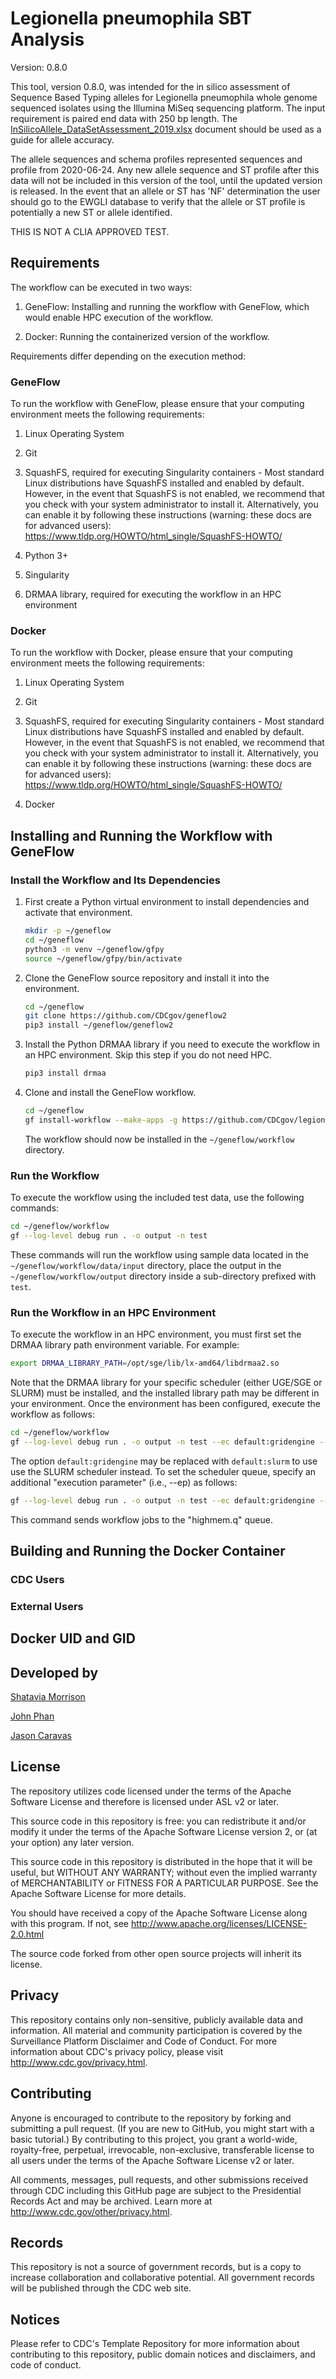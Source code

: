 # Legionella pneumophila SBT Analysis

Version: 0.8.0

This tool, version 0.8.0, was intended for the in silico assessment of Sequence Based Typing alleles for Legionella pneumophila whole genome sequenced isolates using the Illumina MiSeq sequencing platform. The input requirement is paired end data with 250 bp length. The [InSilicoAllele_DataSetAssessment_2019.xlsx](./data/InSilicoAllele_DataSetAssessment_2019.xlsx) document should be used as a guide for allele accuracy.

The allele sequences and schema profiles represented sequences and profile from 2020-06-24. Any new allele sequence and ST profile after this data will not be included in this version of the tool, until the updated version is released. In the event that an allele or ST has 'NF' determination the user should go to the EWGLI database to verify that the allele or ST profile is potentially a new ST or allele identified.

THIS IS NOT A CLIA APPROVED TEST.

## Requirements

The workflow can be executed in two ways: 

1. GeneFlow: Installing and running the workflow with GeneFlow, which would enable HPC execution of the workflow. 

2. Docker: Running the containerized version of the workflow.

Requirements differ depending on the execution method:

### GeneFlow

To run the workflow with GeneFlow, please ensure that your computing environment meets the following requirements:

1. Linux Operating System

2. Git

3. SquashFS, required for executing Singularity containers - Most standard Linux distributions have SquashFS installed and enabled by default. However, in the event that SquashFS is not enabled, we recommend that you check with your system administrator to install it. Alternatively, you can enable it by following these instructions (warning: these docs are for advanced users): https://www.tldp.org/HOWTO/html_single/SquashFS-HOWTO/

4. Python 3+

5. Singularity

6. DRMAA library, required for executing the workflow in an HPC environment 

### Docker

To run the workflow with Docker, please ensure that your computing environment meets the following requirements:

1. Linux Operating System

2. Git

3. SquashFS, required for executing Singularity containers - Most standard Linux distributions have SquashFS installed and enabled by default. However, in the event that SquashFS is not enabled, we recommend that you check with your system administrator to install it. Alternatively, you can enable it by following these instructions (warning: these docs are for advanced users): https://www.tldp.org/HOWTO/html_single/SquashFS-HOWTO/

4. Docker

## Installing and Running the Workflow with GeneFlow

### Install the Workflow and Its Dependencies

1. First create a Python virtual environment to install dependencies and activate that environment.

    ```bash
    mkdir -p ~/geneflow
    cd ~/geneflow
    python3 -m venv ~/geneflow/gfpy
    source ~/geneflow/gfpy/bin/activate
    ```
2. Clone the GeneFlow source repository and install it into the environment.

    ```bash
    cd ~/geneflow
    git clone https://github.com/CDCgov/geneflow2
    pip3 install ~/geneflow/geneflow2
    ```

3. Install the Python DRMAA library if you need to execute the workflow in an HPC environment. Skip this step if you do not need HPC.

    ```bash
    pip3 install drmaa
    ```

4. Clone and install the GeneFlow workflow.

    ```bash
    cd ~/geneflow
    gf install-workflow --make-apps -g https://github.com/CDCgov/legionella_pneumophila_SBT_analysis workflow
    ```

    The workflow should now be installed in the `~/geneflow/workflow` directory.

### Run the Workflow

To execute the workflow using the included test data, use the following commands:

```bash
cd ~/geneflow/workflow
gf --log-level debug run . -o output -n test
```

These commands will run the workflow using sample data located in the `~/geneflow/workflow/data/input` directory, place the output in the `~/geneflow/workflow/output` directory inside a sub-directory prefixed with `test`. 

### Run the Workflow in an HPC Environment

To execute the workflow in an HPC environment, you must first set the DRMAA library path environment variable. For example:

```bash
export DRMAA_LIBRARY_PATH=/opt/sge/lib/lx-amd64/libdrmaa2.so
```

Note that the DRMAA library for your specific scheduler (either UGE/SGE or SLURM) must be installed, and the installed library path may be different in your environment. Once the environment has been configured, execute the workflow as follows:

```bash
cd ~/geneflow/workflow
gf --log-level debug run . -o output -n test --ec default:gridengine --ep default.slots:4
```

The option `default:gridengine` may be replaced with `default:slurm` to use use the SLURM scheduler instead. To set the scheduler queue, specify an additional "execution parameter" (i.e., --ep) as follows:

```bash
gf --log-level debug run . -o output -n test --ec default:gridengine --ep default.slots:4 default.queue:highmem.q
```

This command sends workflow jobs to the "highmem.q" queue. 

## Building and Running the Docker Container

### CDC Users


### External Users


## Docker UID and GID


## Developed by

[Shatavia Morrison](https://github.com/SMorrison42)

[John Phan](https://github.com/jhphan)

[Jason Caravas](mailto:JCaravas@cdc.gov)

## License

The repository utilizes code licensed under the terms of the Apache Software License and therefore is licensed under ASL v2 or later.

This source code in this repository is free: you can redistribute it and/or modify it under the terms of the Apache Software License version 2, or (at your option) any later version.

This source code in this repository is distributed in the hope that it will be useful, but WITHOUT ANY WARRANTY; without even the implied warranty of MERCHANTABILITY or FITNESS FOR A PARTICULAR PURPOSE. See the Apache Software License for more details.

You should have received a copy of the Apache Software License along with this program. If not, see http://www.apache.org/licenses/LICENSE-2.0.html

The source code forked from other open source projects will inherit its license.

## Privacy

This repository contains only non-sensitive, publicly available data and information. All material and community participation is covered by the Surveillance Platform Disclaimer and Code of Conduct. For more information about CDC's privacy policy, please visit http://www.cdc.gov/privacy.html.

## Contributing

Anyone is encouraged to contribute to the repository by forking and submitting a pull request. (If you are new to GitHub, you might start with a basic tutorial.) By contributing to this project, you grant a world-wide, royalty-free, perpetual, irrevocable, non-exclusive, transferable license to all users under the terms of the Apache Software License v2 or later.

All comments, messages, pull requests, and other submissions received through CDC including this GitHub page are subject to the Presidential Records Act and may be archived. Learn more at http://www.cdc.gov/other/privacy.html.

## Records

This repository is not a source of government records, but is a copy to increase collaboration and collaborative potential. All government records will be published through the CDC web site.

## Notices

Please refer to CDC's Template Repository for more information about contributing to this repository, public domain notices and disclaimers, and code of conduct.
